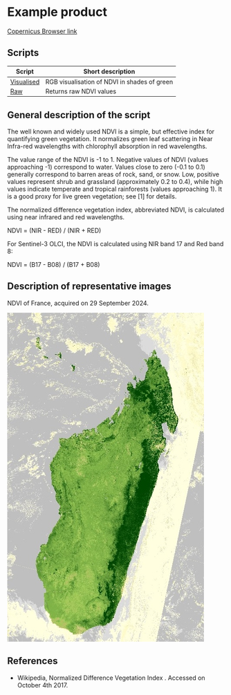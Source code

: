 # Example product

<!-- Example Copernicus Browser link. Replace the URL inside the parentheses with the actual link when available. -->

[Copernicus Browser link]()

## Scripts

| Script                                | Short description                            |
| ------------------------------------- | -------------------------------------------- |
| [Visualised](./scripts/visualised.js) | RGB visualisation of NDVI in shades of green |
| [Raw](./scripts/raw.js)               | Returns raw NDVI values                      |

## General description of the script

The well known and widely used NDVI is a simple, but effective index for quantifying green vegetation. It normalizes green leaf scattering in Near Infra-red wavelengths with chlorophyll absorption in red wavelengths.

The value range of the NDVI is -1 to 1. Negative values of NDVI (values approaching -1) correspond to water. Values close to zero (-0.1 to 0.1) generally correspond to barren areas of rock, sand, or snow. Low, positive values represent shrub and grassland (approximately 0.2 to 0.4), while high values indicate temperate and tropical rainforests (values approaching 1). It is a good proxy for live green vegetation; see [1] for details.

The normalized difference vegetation index, abbreviated NDVI, is calculated using near infrared and red wavelengths.

NDVI = (NIR - RED) / (NIR + RED)

For Sentinel-3 OLCI, the NDVI is calculated using NIR band 17 and Red band 8:

NDVI = (B17 - B08) / (B17 + B08)

## Description of representative images

NDVI of France, acquired on 29 September 2024.

![NDVI of Madagascar, acquired on 29 September 2024.](figs/2024-09-29-00_00_2024-09-29-23_59_Sentinel-3_OLCI_NDVI.jpg)

## References

- Wikipedia, Normalized Difference Vegetation Index . Accessed on October 4th 2017.
